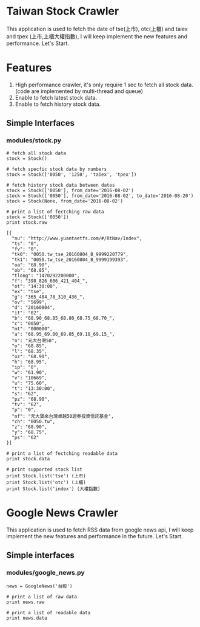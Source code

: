 # Taiwan Stock Crawler

This application is used to fetch the date of tse(上市), otc(上櫃) and taiex and tpex (上市,上櫃大權指數), I will keep implement the new features and performance. Let's Start.

# Features
1. High performance crawler, it's only require 1 sec to fetch all stock data. (code are implemented by multi-thread and queue)
2. Enable to fetch latest stock data.
3. Enable to fetch history stock data.

## Simple Interfaces 
### modules/stock.py
    # fetch all stock data
    stock = Stock()

    # fetch specfic stock data by numbers
    stock = Stock(['0050', '1258', 'taiex', 'tpex'])
    
    # fetch history stock data between dates
    stock = Stock(['0050'], from_date='2016-08-02')
    stock = Stock(['0050'], from_date='2016-08-02', to_date='2016-08-20')
    stock = Stock(None, from_date='2016-08-02')
    
    # print a list of fectching raw data
    stock = Stock(['0050'])
    print stock.raw
    
    [{
      "nu": "http://www.yuantaetfs.com/#/RtNav/Index",
      "ts": "0",
      "fv": "0",
      "tk0": "0050.tw_tse_20160804_B_9999220779",
      "tk1": "0050.tw_tse_20160804_B_9999199393",
      "oa": "68.90",
      "ob": "68.85",
      "tlong": "1470292200000",
      "f": "398_826_606_421_404_",
      "ot": "14:30:00",
      "ex": "tse",
      "g": "365_404_78_310_436_",
      "ov": "5699",
      "d": "20160804",
      "it": "02",
      "b": "68.90_68.85_68.80_68.75_68.70_",
      "c": "0050",
      "mt": "000000",
      "a": "68.95_69.00_69.05_69.10_69.15_",
      "n": "元大台灣50",
      "o": "68.85",
      "l": "68.35",
      "oz": "68.90",
      "h": "68.95",
      "ip": "0",
      "w": "61.90",
      "v": "10669",
      "u": "75.60",
      "t": "13:30:00",
      "s": "62",
      "pz": "68.90",
      "tv": "62",
      "p": "0",
      "nf": "元大寶來台灣卓越50證券投資信託基金",
      "ch": "0050.tw",
      "z": "68.90",
      "y": "68.75",
      "ps": "62"
    }]
    
    # print a list of fectching readable data
    print stock.data
    
    # print supported stock list
    print Stock.list('tse') (上市) 
    print Stock.list('otc') (上櫃)
    print Stock.list('index') (大權指數)

# Google News Crawler

This application is used to fetch RSS data from google news api, I will keep implement the new features and performance in the future. Let's Start.

## Simple interfaces
### modules/google_news.py
    news = GoogleNews('台股')
    
    # print a list of raw data
    print news.raw
    
    # print a list of readable data
    print news.data
